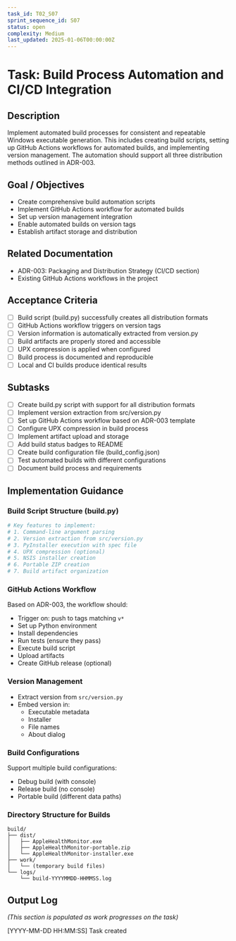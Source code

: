 ```yaml
---
task_id: T02_S07
sprint_sequence_id: S07
status: open
complexity: Medium
last_updated: 2025-01-06T00:00:00Z
---
```


# Task: Build Process Automation and CI/CD Integration

## Description
Implement automated build processes for consistent and repeatable Windows executable generation. This includes creating build scripts, setting up GitHub Actions workflows for automated builds, and implementing version management. The automation should support all three distribution methods outlined in ADR-003.

## Goal / Objectives
- Create comprehensive build automation scripts
- Implement GitHub Actions workflow for automated builds
- Set up version management integration
- Enable automated builds on version tags
- Establish artifact storage and distribution

## Related Documentation
- ADR-003: Packaging and Distribution Strategy (CI/CD section)
- Existing GitHub Actions workflows in the project

## Acceptance Criteria
- [ ] Build script (build.py) successfully creates all distribution formats
- [ ] GitHub Actions workflow triggers on version tags
- [ ] Version information is automatically extracted from version.py
- [ ] Build artifacts are properly stored and accessible
- [ ] UPX compression is applied when configured
- [ ] Build process is documented and reproducible
- [ ] Local and CI builds produce identical results

## Subtasks
- [ ] Create build.py script with support for all distribution formats
- [ ] Implement version extraction from src/version.py
- [ ] Set up GitHub Actions workflow based on ADR-003 template
- [ ] Configure UPX compression in build process
- [ ] Implement artifact upload and storage
- [ ] Add build status badges to README
- [ ] Create build configuration file (build_config.json)
- [ ] Test automated builds with different configurations
- [ ] Document build process and requirements

## Implementation Guidance

### Build Script Structure (build.py)
```python
# Key features to implement:
# 1. Command-line argument parsing
# 2. Version extraction from src/version.py
# 3. PyInstaller execution with spec file
# 4. UPX compression (optional)
# 5. NSIS installer creation
# 6. Portable ZIP creation
# 7. Build artifact organization
```

### GitHub Actions Workflow
Based on ADR-003, the workflow should:
- Trigger on: push to tags matching `v*`
- Set up Python environment
- Install dependencies
- Run tests (ensure they pass)
- Execute build script
- Upload artifacts
- Create GitHub release (optional)

### Version Management
- Extract version from `src/version.py`
- Embed version in:
  - Executable metadata
  - Installer
  - File names
  - About dialog

### Build Configurations
Support multiple build configurations:
- Debug build (with console)
- Release build (no console)
- Portable build (different data paths)

### Directory Structure for Builds
```
build/
├── dist/
│   ├── AppleHealthMonitor.exe
│   ├── AppleHealthMonitor-portable.zip
│   └── AppleHealthMonitor-installer.exe
├── work/
│   └── (temporary build files)
└── logs/
    └── build-YYYYMMDD-HHMMSS.log
```

## Output Log
*(This section is populated as work progresses on the task)*

[YYYY-MM-DD HH:MM:SS] Task created
